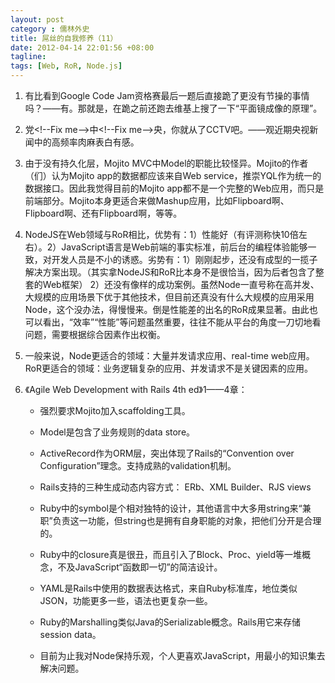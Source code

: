 ```yaml
---
layout: post
category : 儒林外史
title: 屌丝的自我修养（11）
date: 2012-04-14 22:01:56 +08:00
tagline:
tags: [Web, RoR, Node.js]
---
```


1. 有比看到Google Code Jam资格赛最后一题后直接跪了更没有节操的事情吗？——有。那就是，在跪之前还跑去维基上搜了一下“平面镜成像的原理”。

2. 党&lt;!--Fix me--&gt;中&lt;!--Fix me--&gt;央，你就从了CCTV吧。——观近期央视新闻中的高频率肉麻表白有感。

3. 由于没有持久化层，Mojito MVC中Model的职能比较怪异。Mojito的作者（们）认为Mojito app的数据都应该来自Web service，推崇YQL作为统一的数据接口。因此我觉得目前的Mojito app都不是一个完整的Web应用，而只是前端部分。Mojito本身更适合来做Mashup应用，比如Flipboard啊、Flipboard啊、还有Flipboard啊，等等。

4. NodeJS在Web领域与RoR相比，优势有：1）性能好（有评测称快10倍左右）。2）JavaScript语言是Web前端的事实标准，前后台的编程体验能够一致，对开发人员是不小的诱惑。劣势有：1）刚刚起步，还没有成型的一揽子解决方案出现。（其实拿NodeJS和RoR比本身不是很恰当，因为后者包含了整套的Web框架） 2）还没有像样的成功案例。虽然Node一直号称在高并发、大规模的应用场景下优于其他技术，但目前还真没有什么大规模的应用采用Node，这个没办法，得慢慢来。倒是性能差的出名的RoR成果显著。由此也可以看出，“效率”“性能”等问题虽然重要，往往不能从平台的角度一刀切地看问题，需要根据综合因素作出权衡。

5. 一般来说，Node更适合的领域：大量并发请求应用、real-time web应用。 RoR更适合的领域：业务逻辑复杂的应用、并发请求不是关键因素的应用。

6. 《Agile Web Development with Rails 4th ed》1——4章：

    * 强烈要求Mojito加入scaffolding工具。

    * Model是包含了业务规则的data store。

    * ActiveRecord作为ORM层，突出体现了Rails的“Convention over Configuration”理念。支持成熟的validation机制。

    * Rails支持的三种生成动态内容方式： ERb、XML Builder、RJS views

    * Ruby中的symbol是个相对独特的设计，其他语言中大多用string来“兼职”负责这一功能，但string也是拥有自身职能的对象，把他们分开是合理的。

    * Ruby中的closure真是很丑，而且引入了Block、Proc、yield等一堆概念，不及JavaScript“函数即一切”的简洁设计。

    * YAML是Rails中使用的数据表达格式，来自Ruby标准库，地位类似JSON，功能更多一些，语法也更复杂一些。

    * Ruby的Marshalling类似Java的Serializable概念。Rails用它来存储session data。

    * 目前为止我对Node保持乐观，个人更喜欢JavaScript，用最小的知识集去解决问题。

